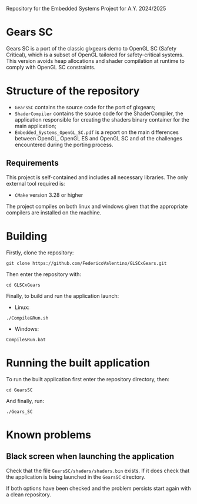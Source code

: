 Repository for the Embedded Systems Project for A.Y. 2024/2025

# Gears SC

Gears SC is a port of the classic glxgears demo to OpenGL SC (Safety Critical), which is a subset of OpenGL tailored for safety-critical systems. This version avoids heap allocations and shader compilation at runtime to comply with OpenGL SC constraints.

# Structure of the repository

* `GearsSC` contains the source code for the port of glxgears;
* `ShaderCompiler` contains the source code for the ShaderCompiler, the application responsible for creating the shaders binary container for the main application;
* `Embedded_Systems_OpenGL_SC.pdf` is a report on the main differences between OpenGL, OpenGL ES and OpenGL SC and of the challenges encountered during the porting process.

## Requirements

This project is self-contained and includes all necessary libraries. The only external tool required is:

- `CMake` version 3.28 or higher

The project compiles on both linux and windows given that the appropriate compilers are installed on the machine.

# Building
Firstly, clone the repository:
```
git clone https://github.com/FedericoValentino/GLSCxGears.git
```

Then enter the repository with:
```
cd GLSCxGears
```

Finally, to build and run the application launch:
* Linux:
```
./Compile&Run.sh
```
* Windows:
```
Compile&Run.bat
```

# Running the built application

To run the built application first enter the repository directory, then:
```
cd GearsSC
```

And finally, run:
```
./Gears_SC
```

# Known problems
## Black screen when launching the application
Check that the file `GearsSC/shaders/shaders.bin` exists. If it does check that the application is being launched in the `GearsSC` directory.

If both options have been checked and the problem persists start again with a clean repository.

